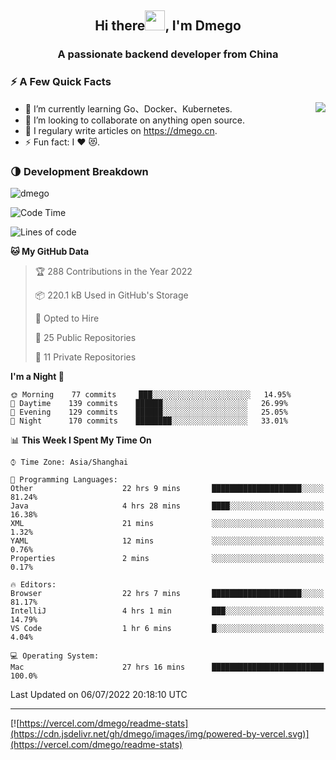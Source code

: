 <h2 align="center">Hi there<img src="https://cdn.jsdelivr.net/gh/dmego/images/img/Hi.gif" height="32" />, I'm Dmego </h2>
<h3 align="center">A passionate backend developer from China</h3>

### ⚡️ A Few Quick Facts

<img align="right" src="https://readme-stats-dmego.vercel.app/api?username=dmego&show_icons=true&icon_color=1573B3&hide_title=true&text_color=718096&bg_color=00000000&hide_border=true"/>

<ul>
    <li> 🌱 I’m currently learning Go、Docker、Kubernetes.</li>
    <li> 👯 I’m looking to collaborate on anything open source.</li>
    <li> 📝 I regulary write articles on <a href="https://dmego.cn">https://dmego.cn</a>.</li>
    <li> ⚡ Fun fact: I ❤️ 😻.</li>
</ul>

### 🌗 Development Breakdown

<img src="https://komarev.com/ghpvc/?username=dmego" alt="dmego" />

<!--START_SECTION:waka-->
![Code Time](http://img.shields.io/badge/Code%20Time-1%2C496%20hrs%2039%20mins-blue)

![Lines of code](https://img.shields.io/badge/From%20Hello%20World%20I%27ve%20Written-239%20Thousand%20lines%20of%20code-blue)

**🐱 My GitHub Data** 

> 🏆 288 Contributions in the Year 2022
 > 
> 📦 220.1 kB Used in GitHub's Storage 
 > 
> 💼 Opted to Hire
 > 
> 📜 25 Public Repositories 
 > 
> 🔑 11 Private Repositories  
 > 
**I'm a Night 🦉** 

```text
🌞 Morning    77 commits     ███░░░░░░░░░░░░░░░░░░░░░░   14.95% 
🌆 Daytime    139 commits    ██████░░░░░░░░░░░░░░░░░░░   26.99% 
🌃 Evening    129 commits    ██████░░░░░░░░░░░░░░░░░░░   25.05% 
🌙 Night      170 commits    ████████░░░░░░░░░░░░░░░░░   33.01%

```


📊 **This Week I Spent My Time On** 

```text
⌚︎ Time Zone: Asia/Shanghai

💬 Programming Languages: 
Other                    22 hrs 9 mins       ████████████████████░░░░░   81.24% 
Java                     4 hrs 28 mins       ████░░░░░░░░░░░░░░░░░░░░░   16.38% 
XML                      21 mins             ░░░░░░░░░░░░░░░░░░░░░░░░░   1.32% 
YAML                     12 mins             ░░░░░░░░░░░░░░░░░░░░░░░░░   0.76% 
Properties               2 mins              ░░░░░░░░░░░░░░░░░░░░░░░░░   0.17%

🔥 Editors: 
Browser                  22 hrs 7 mins       ████████████████████░░░░░   81.17% 
IntelliJ                 4 hrs 1 min         ███░░░░░░░░░░░░░░░░░░░░░░   14.79% 
VS Code                  1 hr 6 mins         █░░░░░░░░░░░░░░░░░░░░░░░░   4.04%

💻 Operating System: 
Mac                      27 hrs 16 mins      █████████████████████████   100.0%

```


 Last Updated on 06/07/2022 20:18:10 UTC
<!--END_SECTION:waka-->

---

[![https://vercel.com/dmego/readme-stats](https://cdn.jsdelivr.net/gh/dmego/images/img/powered-by-vercel.svg)](https://vercel.com/dmego/readme-stats)

